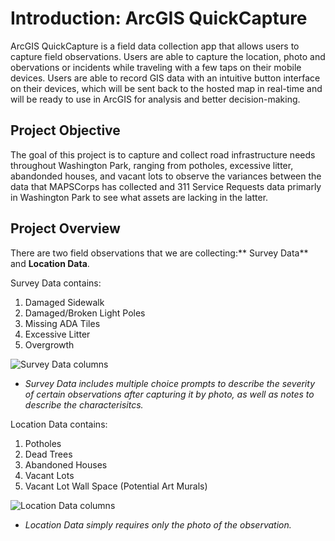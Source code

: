 # Introduction: ArcGIS QuickCapture 
ArcGIS QuickCapture is a field data collection app that allows users to capture field observations. Users are able to capture the location, photo and obervations or incidents while traveling with a few taps on their mobile devices. Users are able to record GIS data with an intuitive button interface on their devices, which will be sent back to the hosted map in real-time and will be ready to use in ArcGIS for analysis and better decision-making.

## Project Objective 
 The goal of this project is to capture and collect road infrastructure needs throughout Washington Park, ranging from potholes, excessive litter, abandonded houses, and vacant lots to observe the variances between the data that MAPSCorps has collected and 311 Service Requests data primarly in Washington Park to see what assets are lacking in the latter.

## Project Overview
There are two field observations that we are collecting:** Survey Data** and **Location Data**. 

Survey Data contains:
1. Damaged Sidewalk
2. Damaged/Broken Light Poles
3. Missing ADA Tiles
4. Excessive Litter
5. Overgrowth 

![Survey Data columns](https://lh3.googleusercontent.com/UuOapAOSnMylMQMv6184T1KOAWHiGNvJidtaO4e65hvVrWO3Wd7JDsmqXKNFENQihz9FeqoZ5wtDKfJShqSW4rKg7QJJssVot2GhkPpwYAAhmhDaZuXS7Ttoj5Ccjq5f1bwAyCoJt_PO0ACmvP-Fx7fHGHvRDyxPJx6AnJpabUHrqLQo4eXSTMhNqqHJeHWKyucwgewC9mJ07hhNvjxxTlLpCwd8BFZuIBNWi5lDNgR3tI4hJQETNWlQGj_hWhtfNNlyW3HG_FcUcw_wOj59zpEqE49rPNlkrDmL5I87udcQt9yXBkVprve7ZbxcZSExTp8huV4staL4wsSSLVEI16N1RQxVEsxmfKQcme4KqssN9sBRXlOeAI2sF17barqbSBbdJcCvSkZq_CQC9Yzsgcam4o1vfZ11Ynp-zOcPF8cXG2PUyPpNCSyngk9qQtBqVAgPDLw1PJ8733VwBrdED7OGtahuIicFdVfuAUj-WaFTqb9K25z5xbH6gwuwmld7eC2UhMKou0CkPqtOabt31plfcRhZyyPeNFgA8en-jQj426Ah-99FA_9UGren0WQLm5Ah1-H-ySKbrqSj8NDoUcE6xgfDCW0_zMibvWIZbcI4ym4ASp1qVIV_7Jvs4YoTS2rnY7yCSIS7iNyNBm2Sywux761DAedS8focPlZ3bKO6wlZnVbYXbqZ91mSimgN_oBOcAcKQiNyrsNPA3v9fKsB39V0XywrQxyGPHLOzqPyTp2LuSpj12NiQuIuYXovDpZaMZubyZbPzBYyopga5g9K6hCByOkzSXmet1nfLFazuwIW8-2HbbY8-Ki-X4Uf4MXDNZnXCXfJORhmMQlWBZY4lonifs3T510NetWELpp_wD26v_DGTeRU1YOQ6wEhr4Du6jb3rU1bNjCDG4KAdj1pDdUQ4EU-s71UkrIzAhiSXe7bE=w959-h634-no?authuser=0 "Survey Data")
- *Survey Data includes multiple choice prompts to describe the severity of certain observations after capturing it by photo, as well as notes to describe the characterisitcs.*

Location Data contains:
1. Potholes
2. Dead Trees
3. Abandoned Houses 
4. Vacant Lots
5. Vacant Lot Wall Space (Potential Art Murals)

![Location Data columns](https://lh3.googleusercontent.com/ty6H2w7AlnQijxL1utMGCyGTSzUIgxSDtai_vwXVifNVKyR4VKpx7Ou2z7wmSwNdvoWOjNHnyQ8HQ1QVn7-CR5EkVcoxNjKX91JwyzX_vUsPTNQTsDMMhUlmgYHCFHMkJ043LgLtCQ6rgphRe-t12T98DmX3jbKzrYiXfgHkOmEcxMFP5UZK-_4W-GYzcSYCMhQPUlKA_CJrxuktC_gzmbBcFgL1XdEtAfhhSUCrlj5Jgle8oUTuXOWz1XUTIGx4pWrLl1ddAT1a-6kTL3Ctb_H2MjBqwebs6uyuzj1oJfCJLGV4xba8Rftmm0UfQpbLaJmOK8U8iXybKATn2_pKdpEJP_FVLeoJLDHw8bQICqsmAiX86XC_FqPv_tZoD0bTDkFqvGF_2-jJhjXN4hWu7I3r-3nF5ItKa56OwFiWf-4bqW-9ktwjCgckI5XXHDaIh_BS_uRzL1Pz93-PwWKdgL02R2b8qvwwIRdJCd37GT1BY_P1BICeWr1mzjc_g4DXVBLwQKj4xXW5zLozVK62o6dA-9wqcIktg5xgz1xHBHGhDujMmd53DWZs6ccGotYCujPXv_Q-qfbHFdTMD2Rql0iGtL2sU1H6w1SuTL2CwUyy8fN2sE7TCRzrR8lyPuTSo1kUB94pnf8vYbnn_wV1_wPxKUX6n-ltz-2Z4aO4_O8t00x0ystkIwuV0_n4CISCQSl4T1SDUHs3jy6hOQ4-iW-eAb7g36PXtqUsfhfnwtvPQEw2yJahowCcj_0MCLacSdTc3mi7zsVKEYNckPSVBi6VEXyQwlKsYxMqoxwbVmhcyi52ssmHA3_XoXO_QUpuKcOtnWjq2aIxSdz5jcP86rxY0ZjVSOZVBvopbSMrKI7txPnw6fcp2voYB9jc0hZfysbWU8MKq50N4en4MAAWSCcEn9Hj58EPxXFd2f8R0Jg17fJy=w957-h582-no?authuser=0 "Location Data")
- *Location Data simply requires only the photo of the observation.*

